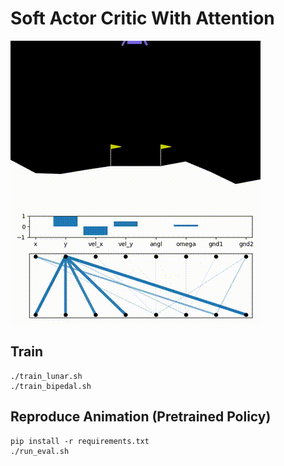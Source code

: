 # Soft Actor Critic With Attention

![attention](attn.gif)


## Train

    ./train_lunar.sh
    ./train_bipedal.sh


## Reproduce Animation (Pretrained Policy)

    pip install -r requirements.txt
    ./run_eval.sh
